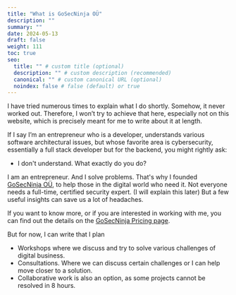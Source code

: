 ```yaml
---
title: "What is GoSecNinja OÜ"
description: ""
summary: ""
date: 2024-05-13
draft: false
weight: 111
toc: true
seo:
  title: "" # custom title (optional)
  description: "" # custom description (recommended)
  canonical: "" # custom canonical URL (optional)
  noindex: false # false (default) or true
---
```


I have tried numerous times to explain what I do shortly. Somehow, it never worked out. Therefore, I won’t try to achieve that here, especially not on this website, which is precisely meant for me to write about it at length.

If I say I’m an entrepreneur who is a developer, understands various software architectural issues, but whose favorite area is cybersecurity, essentially a full stack developer but for the backend, you might rightly ask:
- I don't understand. What exactly do you do?

I am an entrepreneur. And I solve problems. That's why I founded [GoSecNinja OÜ](https://gosecninja.com), to help those in the digital world who need it. Not everyone needs a full-time, certified security expert. (I will explain this later) But a few useful insights can save us a lot of headaches.

If you want to know more, or if you are interested in working with me, you can find out the details on the [GoSecNinja Pricing page](https://gosecninja.com/docs/pricing/pricing/).

But for now, I can write that I plan
- Workshops where we discuss and try to solve various challenges of digital business.
- Consultations. Where we can discuss certain challenges or I can help move closer to a solution.
- Collaborative work is also an option, as some projects cannot be resolved in 8 hours.
